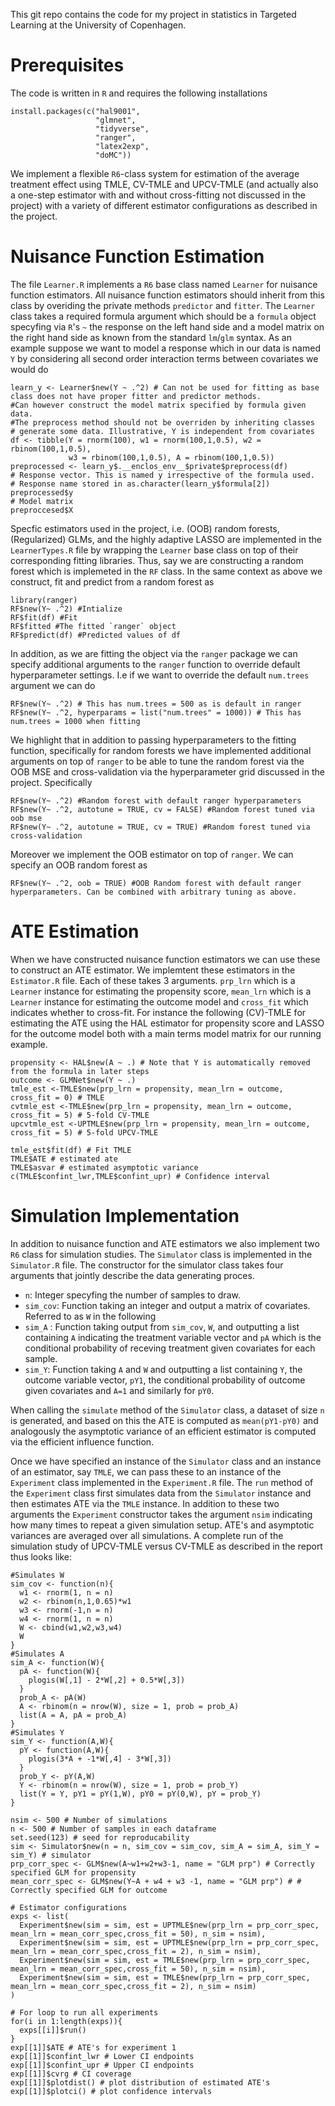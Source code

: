 This git repo contains the code for my project in statistics in Targeted Learning at the University of Copenhagen. 

# Prerequisites
The code is written in `R` and requires the following installations
```{r}
install.packages(c("hal9001",
                   "glmnet",
                   "tidyverse",
                   "ranger",
                   "latex2exp",
                   "doMC"))
```
We implement a flexible `R6`-class system for estimation of the average treatment effect using TMLE, CV-TMLE and UPCV-TMLE (and actually also a one-step estimator with and without cross-fitting not discussed in the project) with a variety of different estimator configurations as described in the project. 

# Nuisance Function Estimation

The file `Learner.R` implements
a `R6` base class named `Learner` for nuisance function estimators. All nuisance function estimators should inherit from this class by overiding the private methods `predictor` and `fitter`. The `Learner` class takes a required formula argument which
should be a `formula` object specyfing via `R`'s `~` the response on the left hand side and a model matrix on the right hand side as known from the standard `lm`/`glm` syntax. As an example suppose we want to model a response which in our data is named `Y` by considering all second order interaction terms between covariates we would do
```{r}
learn_y <- Learner$new(Y ~ .^2) # Can not be used for fitting as base class does not have proper fitter and predictor methods.
#Can however construct the model matrix specified by formula given data.
#The preprocess method should not be overriden by inheriting classes
# generate some data. Illustrative, Y is independent from covariates
df <- tibble(Y = rnorm(100), w1 = rnorm(100,1,0.5), w2 = rbinom(100,1,0.5),
             w3 = rbinom(100,1,0.5), A = rbinom(100,1,0.5))
preprocessed <- learn_y$.__enclos_env__$private$preprocess(df)
# Response vector. This is named y irrespective of the formula used.
# Response name stored in as.character(learn_y$formula[2])
preprocessed$y
# Model matrix
preproccesed$X 
```
Specfic estimators used in the project, i.e. (OOB) random forests, (Regularized) GLMs, and the highly adaptive LASSO are implemented in the `LearnerTypes.R` file by wrapping the `Learner` base class on top of their corresponding fitting libraries. Thus,
say we are constructing a random forest which is implemeted in the `RF` class. In the same context as above we construct, fit and predict from a random forest as
```{r}
library(ranger)
RF$new(Y~ .^2) #Intialize
RF$fit(df) #Fit
RF$fitted #The fitted `ranger` object
RF$predict(df) #Predicted values of df
```
In addition, as we are fitting the object via the `ranger` package we can specify additional arguments to the `ranger` function to override default hyperparameter settings. I.e if we want to override the default `num.trees` argument we can do
```
RF$new(Y~ .^2) # This has num.trees = 500 as is default in ranger
RF$new(Y~ .^2, hyperparams = list("num.trees" = 1000)) # This has num.trees = 1000 when fitting
```
We highlight that in addition to passing hyperparameters to the fitting function, specifically for random forests we have implemented additional arguments on top of `ranger` to be able to tune the random forest via the OOB MSE and cross-validation
via the hyperparameter grid discussed in the project. Specifically
```{r}
RF$new(Y~ .^2) #Random forest with default ranger hyperparameters
RF$new(Y~ .^2, autotune = TRUE, cv = FALSE) #Random forest tuned via oob mse
RF$new(Y~ .^2, autotune = TRUE, cv = TRUE) #Random forest tuned via cross-validation
```
Moreover we implement the OOB estimator on top of `ranger`. We can specify an OOB random forest as
```{r}
RF$new(Y~ .^2, oob = TRUE) #OOB Random forest with default ranger hyperparameters. Can be combined with arbitrary tuning as above.
```

# ATE Estimation
When we have constructed nuisance function estimators we can use these to construct an ATE estimator. We implemtent these estimators in the `Estimator.R` file. Each of these takes 3 arguments. `prp_lrn` which is a `Learner` instance for estimating the propensity score, `mean_lrn` which is a `Learner` instance for estimating the outcome model and `cross_fit` which indicates whether to cross-fit.
For instance the following (CV)-TMLE for estimating the ATE using the HAL estimator for propensity score and LASSO for the outcome model both with a main terms model matrix for our running example.
```{r}
propensity <- HAL$new(A ~ .) # Note that Y is automatically removed from the formula in later steps
outcome <- GLMNet$new(Y ~ .)
tmle_est <-TMLE$new(prp_lrn = propensity, mean_lrn = outcome, cross_fit = 0) # TMLE
cvtmle_est <-TMLE$new(prp_lrn = propensity, mean_lrn = outcome, cross_fit = 5) # 5-fold CV-TMLE
upcvtmle_est <-UPTMLE$new(prp_lrn = propensity, mean_lrn = outcome, cross_fit = 5) # 5-fold UPCV-TMLE

tmle_est$fit(df) # Fit TMLE
TMLE$ATE # estimated ate
TMLE$asvar # estimated asymptotic variance
c(TMLE$confint_lwr,TMLE$confint_upr) # Confidence interval
```
# Simulation Implementation

In addition to nuisance function and ATE estimators we also implement two `R6` class for simulation studies. The `Simulator` class is implemented in the `Simulator.R` file. The constructor for the simulator class takes four arguments that jointly describe the data generating proces.
- `n`: Integer specyfing the number of samples to draw.
- `sim_cov`: Function taking an integer and output a matrix of covariates. Referred to as `W` in the following
- `sim_A` : Function taking output from `sim_cov`, `W`, and outputting a list containing `A` indicating the treatment variable vector and `pA` which is the conditional probability of receving treatment given covariates for each sample.
- `sim_Y`: Function taking `A` and `W` and outputting a list containing `Y`, the outcome variable vector, `pY1`, the conditional probability of outcome given covariates and `A=1` and similarly for `pY0`.

When calling the `simulate` method of the `Simulator` class, a dataset of size `n` is generated, and based on this the ATE is computed as `mean(pY1-pY0)` and analogously the asymptotic variance of an efficient estimator is computed via the efficient influence function.

Once we have specified an instance of the `Simulator` class and an instance of an estimator, say `TMLE`, we can pass these to an instance of the `Experiment` class implemented in the `Experiment.R` file. The `run` method of the `Experiment` class 
first simulates data from the `Simulator` instance and then estimates ATE via the `TMLE` instance. In addition to these two arguments the `Experiment` constructor takes the argument `nsim` indicating how many times to repeat a given simulation setup. ATE's and asymptotic variances are averaged over all simulations.
A complete run of the simulation study of UPCV-TMLE versus CV-TMLE as described in the report thus looks like:

```{r}
#Simulates W
sim_cov <- function(n){
  w1 <- rnorm(1, n = n)
  w2 <- rbinom(n,1,0.65)*w1
  w3 <- rnorm(-1,n = n)
  w4 <- rnorm(1, n = n)
  W <- cbind(w1,w2,w3,w4)
  W
}
#Simulates A
sim_A <- function(W){
  pA <- function(W){
    plogis(W[,1] - 2*W[,2] + 0.5*W[,3])
  }
  prob_A <- pA(W)
  A <- rbinom(n = nrow(W), size = 1, prob = prob_A)
  list(A = A, pA = prob_A)
}
#Simulates Y
sim_Y <- function(A,W){
  pY <- function(A,W){
    plogis(3*A + -1*W[,4] - 3*W[,3])
  }
  prob_Y <- pY(A,W)
  Y <- rbinom(n = nrow(W), size = 1, prob = prob_Y)
  list(Y = Y, pY1 = pY(1,W), pY0 = pY(0,W), pY = prob_Y)
}

nsim <- 500 # Number of simulations
n <- 500 # Number of samples in each dataframe
set.seed(123) # seed for reproducability
sim <- Simulator$new(n = n, sim_cov = sim_cov, sim_A = sim_A, sim_Y = sim_Y) # simulator
prp_corr_spec <- GLM$new(A~w1+w2+w3-1, name = "GLM prp") # Correctly specified GLM for propensity
mean_corr_spec <- GLM$new(Y~A + w4 + w3 -1, name = "GLM prp") # # Correctly specified GLM for outcome

# Estimator configurations
exps <- list(
  Experiment$new(sim = sim, est = UPTMLE$new(prp_lrn = prp_corr_spec, mean_lrn = mean_corr_spec,cross_fit = 50), n_sim = nsim),
  Experiment$new(sim = sim, est = UPTMLE$new(prp_lrn = prp_corr_spec, mean_lrn = mean_corr_spec,cross_fit = 2), n_sim = nsim),
  Experiment$new(sim = sim, est = TMLE$new(prp_lrn = prp_corr_spec, mean_lrn = mean_corr_spec,cross_fit = 50), n_sim = nsim),
  Experiment$new(sim = sim, est = TMLE$new(prp_lrn = prp_corr_spec, mean_lrn = mean_corr_spec,cross_fit = 2), n_sim = nsim)
)

# For loop to run all experiments
for(i in 1:length(exps)){
  exps[[i]]$run()
}
exp[[1]]$ATE # ATE's for experiment 1
exp[[1]]$confint_lwr # Lower CI endpoints
exp[[1]]$confint_upr # Upper CI endpoints
exp[[1]]$cvrg # CI coverage
exp[[1]]$plotdist() # plot distribution of estimated ATE's
exp[[1]]$plotci() # plot confidence intervals
```
